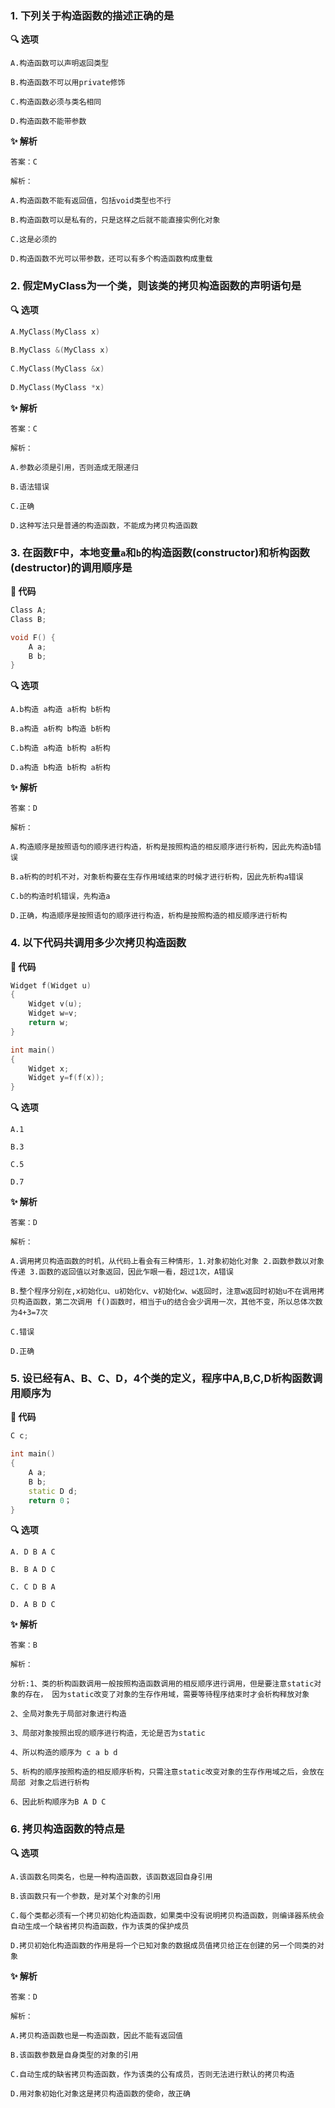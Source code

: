 ### 1. 下列关于构造函数的描述正确的是

**🔍 选项**

```
A.构造函数可以声明返回类型

B.构造函数不可以用private修饰

C.构造函数必须与类名相同

D.构造函数不能带参数
```

**✨ 解析**

```
答案：C

解析：

A.构造函数不能有返回值，包括void类型也不行

B.构造函数可以是私有的，只是这样之后就不能直接实例化对象

C.这是必须的

D.构造函数不光可以带参数，还可以有多个构造函数构成重载
```



### 2. 假定MyClass为一个类，则该类的拷贝构造函数的声明语句是

**🔍 选项**

```cpp
A.MyClass(MyClass x)
    
B.MyClass &(MyClass x)
    
C.MyClass(MyClass &x)
    
D.MyClass(MyClass *x)
```

**✨ 解析**

```
答案：C

解析：

A.参数必须是引用，否则造成无限递归

B.语法错误

C.正确

D.这种写法只是普通的构造函数，不能成为拷贝构造函数
```



### 3. 在函数F中，本地变量`a`和`b`的构造函数(constructor)和析构函数(destructor)的调用顺序是

**📃 代码**

```cpp
Class A;
Class B;

void F() {
	A a;
  	B b;
}
```

**🔍 选项**

```
A.b构造 a构造 a析构 b析构

B.a构造 a析构 b构造 b析构

C.b构造 a构造 b析构 a析构

D.a构造 b构造 b析构 a析构
```

**✨ 解析**

```
答案：D

解析：

A.构造顺序是按照语句的顺序进行构造，析构是按照构造的相反顺序进行析构，因此先构造b错误

B.a析构的时机不对，对象析构要在生存作用域结束的时候才进行析构，因此先析构a错误

C.b的构造时机错误，先构造a

D.正确，构造顺序是按照语句的顺序进行构造，析构是按照构造的相反顺序进行析构
```



### 4. 以下代码共调用多少次拷贝构造函数

**📃 代码**

```cpp
Widget f(Widget u)
{  
  	Widget v(u);
  	Widget w=v;
  	return w;
}

int main() 
{
  	Widget x;
  	Widget y=f(f(x));
}
```

**🔍 选项**

```
A.1

B.3

C.5

D.7
```

**✨ 解析**

```
答案：D

解析：

A.调用拷贝构造函数的时机，从代码上看会有三种情形，1.对象初始化对象 2.函数参数以对象传递 3.函数的返回值以对象返回，因此乍眼一看，超过1次，A错误

B.整个程序分别在,x初始化u、u初始化v、v初始化w、w返回时，注意w返回时初始u不在调用拷贝构造函数，第二次调用 f()函数时，相当于u的结合会少调用一次，其他不变，所以总体次数为4+3=7次

C.错误

D.正确
```



### 5. 设已经有A、B、C、D，4个类的定义，程序中A,B,C,D析构函数调用顺序为

**📃 代码**

```cpp
C c;

int main()
{
	A a;
	B b;
	static D d;
  	return 0；
}
```

**🔍 选项**

```
A. D B A C

B. B A D C

C. C D B A

D. A B D C
```

**✨ 解析**

```
答案：B

解析：

分析:1、类的析构函数调用一般按照构造函数调用的相反顺序进行调用，但是要注意static对象的存在， 因为static改变了对象的生存作用域，需要等待程序结束时才会析构释放对象

2、全局对象先于局部对象进行构造

3、局部对象按照出现的顺序进行构造，无论是否为static

4、所以构造的顺序为 c a b d

5、析构的顺序按照构造的相反顺序析构，只需注意static改变对象的生存作用域之后，会放在局部 对象之后进行析构

6、因此析构顺序为B A D C
```



### 6. 拷贝构造函数的特点是

**🔍 选项**

```
A.该函数名同类名，也是一种构造函数，该函数返回自身引用

B.该函数只有一个参数，是对某个对象的引用

C.每个类都必须有一个拷贝初始化构造函数，如果类中没有说明拷贝构造函数，则编译器系统会自动生成一个缺省拷贝构造函数，作为该类的保护成员

D.拷贝初始化构造函数的作用是将一个已知对象的数据成员值拷贝给正在创建的另一个同类的对象
```

**✨ 解析**

```
答案：D

解析：

A.拷贝构造函数也是一构造函数，因此不能有返回值

B.该函数参数是自身类型的对象的引用

C.自动生成的缺省拷贝构造函数，作为该类的公有成员，否则无法进行默认的拷贝构造

D.用对象初始化对象这是拷贝构造函数的使命，故正确
```









